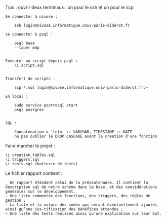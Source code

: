 Tips : 
    ouvrir deux terminaux : un pour le ssh et un pour le scp

    Se connecter à nivose : 

        ssh login@nivose.informatique.univ-paris-diderot.fr

    se connecter à psql :

        psql base
        --taper mdp


    Executer un script depuis psql :
        \i script.sql


    Transfert de scripts :

        scp *.sql login@nivose.informatique.univ-paris-diderot.fr:~

    En local :

        sudo service postresql start
        psql postgres


    SQL : 

        Concatenation = 'toto' :: VARCHAR, TIMESTAMP :: DATE
        ne pas oublier le DROP CASCADE avant la creation d'une fonction 

Faire marcher le projet : 

    \i creation_tables.sql
    \i triggers.sql
    \i tests.sql (batterie de tests)

Le fichier rapport contient : 

    _ Un rapport étendant celui de la présoutenance. Il contient la description sql de notre schéma dans la base, et des considérations générales sur le développement.
    – Une liste commentée des fonctions, des triggers, des règles de gestion ;
    – La liste et la nature des index qui seront éventuellement ajoutés ainsi qu’une jus-tification des bénéfices attendus ;
    – Une liste des tests réalisés ainsi qu'une explication sur leur but.